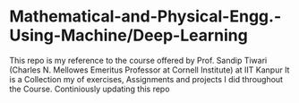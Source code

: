 # Mathematical-and-Physical-Engg.-Using-Machine/Deep-Learning
This repo is my reference to the course offered by Prof. Sandip Tiwari (Charles N. Mellowes Emeritus Professor at Cornell Institute) at IIT Kanpur
It is a Collection my of exercises, Assignments and projects I did throughout the Course.
Continiously updating this repo
